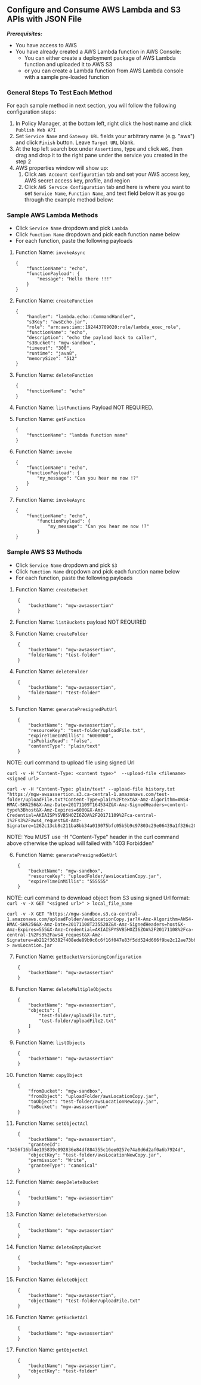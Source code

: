 ## Configure and Consume AWS Lambda and S3 APIs with JSON File

**_Prerequisites:_**
- You have access to AWS
- You have already created a AWS Lambda function in AWS Console:
    - You can either create a deployment package of AWS Lambda function and uploaded it to AWS S3
    - or you can create a Lambda function from AWS Lambda console with a sample pre-loaded function


### General Steps To Test Each Method

For each sample method in next section, you will follow the following configuration steps:
1. In Policy Manager, at the bottom left, right click the host name and click ```Publish Web API```
2. Set ```Service Name``` and ```Gateway URL``` fields your arbitrary name (e.g. "aws") and click ```Finish``` button. Leave ```Target URL``` blank.
3. At the top left search box under ```Assertions```, type and click ```AWS```, then drag and drop it to the right pane under the service you created in the step 2
4. AWS properties window will show up: 
    1. Click ```AWS Account Configuration``` tab and set your AWS access key, AWS secret access key, profile, and region
    2. Click ```AWS Service Configuration``` tab and here is where you want to set ```Service Name```, ```Function Name```, and text field below it as you go through the example method below:

### Sample AWS Lambda Methods
- Click ```Service Name``` dropdown and pick ```Lambda```
- Click ```Function Name``` dropdown and pick each function name below
- For each function, paste the following payloads

1. Function Name: ```invokeAsync```
    ```
    {
        "functionName": "echo",
        "functionPayload": {
            "message": "Hello there !!!"
        }
    }
    ```

2. Function Name: ```createFunction```
    ```
    {
        "handler": "lambda.echo::CommandHandler",
        "s3Key": "awsEcho.jar",
        "role": "arn:aws:iam::192443709020:role/lambda_exec_role",
        "functionName": "echo",
        "description": "echo the payload back to caller",
        "s3Bucket": "mgw-sandbox",
        "timeout": "300",
        "runtime": "java8",
        "memorySize": "512"
    }
    ```

3. Function Name: ```deleteFunction```
    ```
    {
        "functionName": "echo"
    }
    ```

4. Function Name: ```listFunctions```
Payload NOT REQUIRED.

5. Function Name: ```getFunction```
    ```
    {
        "functionName": "lambda function name"
    }
    ```

6. Function Name: ```invoke```
    ```
    {
        "functionName": "echo",
        "functionPayload": {
            "my_message": "Can you hear me now !?"
        }
    }
    ```

7. Function Name:  ```invokeAsync```
    ```
    {
        "functionName": "echo",
            "functionPayload": {
                "my_message": "Can you hear me now !?"
            }
    }
    ```

### Sample AWS S3 Methods
- Click ```Service Name``` dropdown and pick ```S3```
- Click ```Function Name``` dropdown and pick each function name below
- For each function, paste the following payloads


1. Function Name:  ```createBucket```
```
    {
        "bucketName": "mgw-awsassertion"
    }
```

2. Function Name:  ```listBuckets```
payload NOT REQUIRED

3. Function Name:  ```createFolder```
```
    {
        "bucketName": "mgw-awsassertion",
        "folderName": "test-folder"
    }
```

4. Function Name: ```deleteFolder```
```
    {
        "bucketName": "mgw-awsassertion",
        "folderName": "test-folder"
    }
```

5. Function Name: ```generatePresignedPutUrl```
```
    {
        "bucketName": "mgw-awsassertion",
        "resourceKey": "test-folder/uploadFile.txt",
        "expireTimeInMillis": "6000000",
        "isPublicRead": "false",
        "contentType": "plain/text"
    }
```

NOTE:
	curl command to upload file using signed Url

	curl -v -H "Content-Type: <content type>"  --upload-file <filename> <signed url>

	curl -v -H "Content-Type: plain/text" --upload-file history.txt
    "https://mgw-awsassertion.s3.ca-central-1.amazonaws.com/test-folder/uploadFile.txt?Content-Type=plain%2Ftext&X-Amz-Algorithm=AWS4-HMAC-SHA256&X-Amz-Date=20171109T164534Z&X-Amz-SignedHeaders=content-type%3Bhost&X-Amz-Expires=6000&X-Amz-Credential=AKIAISPYSVB5HOZI6ZOA%2F20171109%2Fca-central-1%2Fs3%2Faws4_request&X-Amz-Signature=1262c13cb8c211ba8bb34a019075bfc05b5b9c97803c29e06439a1f326c20265"

NOTE:
You MUST use -H "Content-Type" header in the curl command above otherwise the upload will failed with "403 Forbidden"

6. Function Name: ```generatePresignedGetUrl```
```
    {
        "bucketName": "mgw-sandbox",
        "resourceKey": "uploadFolder/awsLocationCopy.jar",
        "expireTimeInMillis": "555555"
    }
```

NOTE:
	curl command to download object from S3 using signed Url
	format:  ```curl -v -X GET "<signed url>" > local_file_name```

    curl -v -X GET "https://mgw-sandbox.s3.ca-central-1.amazonaws.com/uploadFolder/awsLocationCopy.jar?X-Amz-Algorithm=AWS4-HMAC-SHA256&X-Amz-Date=20171108T235520Z&X-Amz-SignedHeaders=host&X-Amz-Expires=555&X-Amz-Credential=AKIAISPYSVB5HOZI6ZOA%2F20171108%2Fca-central-1%2Fs3%2Faws4_request&X-Amz-Signature=ab212f36382f408ede89b9c6c6f16f047e83f5dd524d666f9be2c12ae73bb201" > awsLocation.jar


7. Function Name: ```getBucketVersioningConfiguration```
```
    {
        "bucketName": "mgw-awsassertion"
    }
```

8. Function Name: ```deleteMultipleObjects```
```
    {
        "bucketName": "mgw-awsassertion",
        "objects": [
            "test-folder/uploadFile.txt",
            "test-folder/uploadFile2.txt"
        ]
    }
```

9. Function Name: ```listObjects```
```
    {
        "bucketName": "mgw-awsassertion"
    }
```

10. Function Name: ```copyObject```
```
    {
        "fromBucket": "mgw-sandbox",
        "fromObject": "uploadFolder/awsLocationCopy.jar",
        "toObject": "test-folder/awsLocationNewCopy.jar",
        "toBucket": "mgw-awsassertion"
    }
```

11. Function Name: ```setObjectAcl```
```
    {
        "bucketName": "mgw-awsassertion",
        "granteeId": "3456f16bf4e105839c092836e84df884355c16ee0257e74a8d6d2af0a6b7924d",
        "objectKey": "test-folder/awsLocationNewCopy.jar",
        "permission": "Write",
        "granteeType": "canonical"
    }
```

12. Function Name:  ```deepDeleteBucket```
```
    {
        "bucketName": "mgw-awsassertion"
    }
```

13. Function Name:  ```deleteBucketVersion```
```
    {
        "bucketName": "mgw-awsassertion"
    }
```

14. Function Name: ```deleteEmptyBucket```
```
    {
        "bucketName": "mgw-awsassertion"
    }
```

15. Function Name: ```deleteObject```
```
    {
        "bucketName": "mgw-awsassertion",
        "objectName": "test-folder/uploadFile.txt"
    }
```

16. Function Name: ```getBucketAcl```
```
    {
        "bucketName": "mgw-awsassertion"
    }
```

17. Function Name: ```getObjectAcl```
```
    {
        "bucketName": "mgw-awsassertion",
        "objectKey": "test-folder"
    }
```